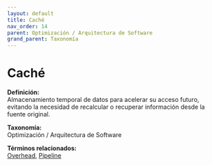 ```yaml
---
layout: default
title: Caché
nav_order: 14
parent: Optimización / Arquitectura de Software
grand_parent: Taxonomía
---
```


# Caché

**Definición:**  
Almacenamiento temporal de datos para acelerar su acceso futuro, evitando la necesidad de recalcular o recuperar información desde la fuente original.

**Taxonomía:**  
Optimización / Arquitectura de Software

**Términos relacionados:**  
[Overhead](https://maleniski.github.io/diccionario-angl-tec-mx/docs/taxonomia/optimización--/--arquitectura--de--software/overhead.html), [Pipeline](https://maleniski.github.io/diccionario-angl-tec-mx/docs/taxonomia/optimización--/--arquitectura--de--software/pipeline.html)

